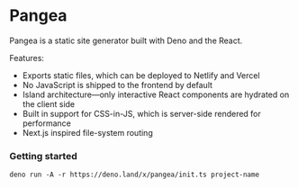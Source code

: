 # Pangea

Pangea is a static site generator built with Deno and the React.

Features:

- Exports static files, which can be deployed to Netlify and Vercel
- No JavaScript is shipped to the frontend by default
- Island architecture—only interactive React components are hydrated on the client side
- Built in support for CSS-in-JS, which is server-side rendered for performance 
- Next.js inspired file-system routing

### Getting started

`
  deno run -A -r https://deno.land/x/pangea/init.ts project-name
`
